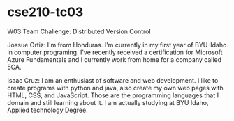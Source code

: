 # cse210-tc03
W03 Team Challenge: Distributed Version Control

Jossue Ortiz: I'm from Honduras. I'm currently in my first year of BYU-Idaho in computer programing. I've recently received a certification for Microsoft Azure Fundamentals and I currently work from home for a company called 5CA.


Isaac Cruz:  I am an enthusiast of software and web development. I like to create programs with python and java, also create my own web pages with HTML, CSS, and JavaScript. Those are the programming languages that I domain and still learning about it. I am actually studying at BYU Idaho, Applied technology Degree.

